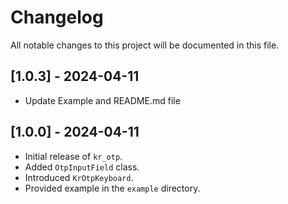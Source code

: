 # Changelog

All notable changes to this project will be documented in this file.

## [1.0.3] - 2024-04-11
- Update Example and README.md file

## [1.0.0] - 2024-04-11
- Initial release of `kr_otp`.
- Added `OtpInputField` class.
- Introduced `KrOtpKeyboard`.
- Provided example in the `example` directory.